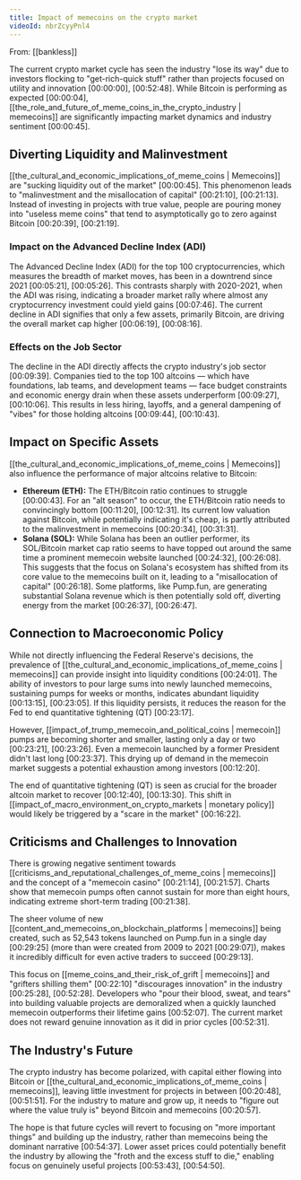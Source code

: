 ```yaml
---
title: Impact of memecoins on the crypto market
videoId: nbrZcyyPnl4
---
```


From: [[bankless]] <br/> 

The current crypto market cycle has seen the industry "lose its way" due to investors flocking to "get-rich-quick stuff" rather than projects focused on utility and innovation <a class="yt-timestamp" data-t="00:00:00">[00:00:00]</a>, <a class="yt-timestamp" data-t="00:52:48">[00:52:48]</a>. While Bitcoin is performing as expected <a class="yt-timestamp" data-t="00:00:04">[00:00:04]</a>, [[the_role_and_future_of_meme_coins_in_the_crypto_industry | memecoins]] are significantly impacting market dynamics and industry sentiment <a class="yt-timestamp" data-t="00:00:45">[00:00:45]</a>.

## Diverting Liquidity and Malinvestment
[[the_cultural_and_economic_implications_of_meme_coins | Memecoins]] are "sucking liquidity out of the market" <a class="yt-timestamp" data-t="00:00:45">[00:00:45]</a>. This phenomenon leads to "malinvestment and the misallocation of capital" <a class="yt-timestamp" data-t="00:21:10">[00:21:10]</a>, <a class="yt-timestamp" data-t="00:21:13">[00:21:13]</a>. Instead of investing in projects with true value, people are pouring money into "useless meme coins" that tend to asymptotically go to zero against Bitcoin <a class="yt-timestamp" data-t="00:20:39">[00:20:39]</a>, <a class="yt-timestamp" data-t="00:21:19">[00:21:19]</a>.

### Impact on the Advanced Decline Index (ADI)
The Advanced Decline Index (ADI) for the top 100 cryptocurrencies, which measures the breadth of market moves, has been in a downtrend since 2021 <a class="yt-timestamp" data-t="00:05:21">[00:05:21]</a>, <a class="yt-timestamp" data-t="00:05:26">[00:05:26]</a>. This contrasts sharply with 2020-2021, when the ADI was rising, indicating a broader market rally where almost any cryptocurrency investment could yield gains <a class="yt-timestamp" data-t="00:07:46">[00:07:46]</a>. The current decline in ADI signifies that only a few assets, primarily Bitcoin, are driving the overall market cap higher <a class="yt-timestamp" data-t="00:06:19">[00:06:19]</a>, <a class="yt-timestamp" data-t="00:08:16">[00:08:16]</a>.

### Effects on the Job Sector
The decline in the ADI directly affects the crypto industry's job sector <a class="yt-timestamp" data-t="00:09:39">[00:09:39]</a>. Companies tied to the top 100 altcoins — which have foundations, lab teams, and development teams — face budget constraints and economic energy drain when these assets underperform <a class="yt-timestamp" data-t="00:09:27">[00:09:27]</a>, <a class="yt-timestamp" data-t="00:10:06">[00:10:06]</a>. This results in less hiring, layoffs, and a general dampening of "vibes" for those holding altcoins <a class="yt-timestamp" data-t="00:09:44">[00:09:44]</a>, <a class="yt-timestamp" data-t="00:10:43">[00:10:43]</a>.

## Impact on Specific Assets
[[the_cultural_and_economic_implications_of_meme_coins | Memecoins]] also influence the performance of major altcoins relative to Bitcoin:

*   **Ethereum (ETH):** The ETH/Bitcoin ratio continues to struggle <a class="yt-timestamp" data-t="00:00:43">[00:00:43]</a>. For an "alt season" to occur, the ETH/Bitcoin ratio needs to convincingly bottom <a class="yt-timestamp" data-t="00:11:20">[00:11:20]</a>, <a class="yt-timestamp" data-t="00:12:31">[00:12:31]</a>. Its current low valuation against Bitcoin, while potentially indicating it's cheap, is partly attributed to the malinvestment in memecoins <a class="yt-timestamp" data-t="00:20:34">[00:20:34]</a>, <a class="yt-timestamp" data-t="00:31:31">[00:31:31]</a>.
*   **Solana (SOL):** While Solana has been an outlier performer, its SOL/Bitcoin market cap ratio seems to have topped out around the same time a prominent memecoin website launched <a class="yt-timestamp" data-t="00:24:32">[00:24:32]</a>, <a class="yt-timestamp" data-t="00:26:08">[00:26:08]</a>. This suggests that the focus on Solana's ecosystem has shifted from its core value to the memecoins built on it, leading to a "misallocation of capital" <a class="yt-timestamp" data-t="00:26:18">[00:26:18]</a>. Some platforms, like Pump.fun, are generating substantial Solana revenue which is then potentially sold off, diverting energy from the market <a class="yt-timestamp" data-t="00:26:37">[00:26:37]</a>, <a class="yt-timestamp" data-t="00:26:47">[00:26:47]</a>.

## Connection to Macroeconomic Policy
While not directly influencing the Federal Reserve's decisions, the prevalence of [[the_cultural_and_economic_implications_of_meme_coins | memecoins]] can provide insight into liquidity conditions <a class="yt-timestamp" data-t="00:24:01">[00:24:01]</a>. The ability of investors to pour large sums into newly launched memecoins, sustaining pumps for weeks or months, indicates abundant liquidity <a class="yt-timestamp" data-t="00:13:15">[00:13:15]</a>, <a class="yt-timestamp" data-t="00:23:05">[00:23:05]</a>. If this liquidity persists, it reduces the reason for the Fed to end quantitative tightening (QT) <a class="yt-timestamp" data-t="00:23:17">[00:23:17]</a>.

However, [[impact_of_trump_memecoin_and_political_coins | memecoin]] pumps are becoming shorter and smaller, lasting only a day or two <a class="yt-timestamp" data-t="00:23:21">[00:23:21]</a>, <a class="yt-timestamp" data-t="00:23:26">[00:23:26]</a>. Even a memecoin launched by a former President didn't last long <a class="yt-timestamp" data-t="00:23:37">[00:23:37]</a>. This drying up of demand in the memecoin market suggests a potential exhaustion among investors <a class="yt-timestamp" data-t="00:12:20">[00:12:20]</a>.

The end of quantitative tightening (QT) is seen as crucial for the broader altcoin market to recover <a class="yt-timestamp" data-t="00:12:40">[00:12:40]</a>, <a class="yt-timestamp" data-t="00:13:30">[00:13:30]</a>. This shift in [[impact_of_macro_environment_on_crypto_markets | monetary policy]] would likely be triggered by a "scare in the market" <a class="yt-timestamp" data-t="00:16:22">[00:16:22]</a>.

## Criticisms and Challenges to Innovation
There is growing negative sentiment towards [[criticisms_and_reputational_challenges_of_meme_coins | memecoins]] and the concept of a "memecoin casino" <a class="yt-timestamp" data-t="00:21:14">[00:21:14]</a>, <a class="yt-timestamp" data-t="00:21:57">[00:21:57]</a>. Charts show that memecoin pumps often cannot sustain for more than eight hours, indicating extreme short-term trading <a class="yt-timestamp" data-t="00:21:38">[00:21:38]</a>.

The sheer volume of new [[content_and_memecoins_on_blockchain_platforms | memecoins]] being created, such as 52,543 tokens launched on Pump.fun in a single day <a class="yt-timestamp" data-t="00:29:25">[00:29:25]</a> (more than were created from 2009 to 2021 <a class="yt-timestamp" data-t="00:29:07">[00:29:07]</a>), makes it incredibly difficult for even active traders to succeed <a class="yt-timestamp" data-t="00:29:13">[00:29:13]</a>.

This focus on [[meme_coins_and_their_risk_of_grift | memecoins]] and "grifters shilling them" <a class="yt-timestamp" data-t="00:22:10">[00:22:10]</a> "discourages innovation" in the industry <a class="yt-timestamp" data-t="00:25:28">[00:25:28]</a>, <a class="yt-timestamp" data-t="00:52:28">[00:52:28]</a>. Developers who "pour their blood, sweat, and tears" into building valuable projects are demoralized when a quickly launched memecoin outperforms their lifetime gains <a class="yt-timestamp" data-t="00:52:07">[00:52:07]</a>. The current market does not reward genuine innovation as it did in prior cycles <a class="yt-timestamp" data-t="00:52:31">[00:52:31]</a>.

## The Industry's Future
The crypto industry has become polarized, with capital either flowing into Bitcoin or [[the_cultural_and_economic_implications_of_meme_coins | memecoins]], leaving little investment for projects in between <a class="yt-timestamp" data-t="00:20:48">[00:20:48]</a>, <a class="yt-timestamp" data-t="00:51:51">[00:51:51]</a>. For the industry to mature and grow up, it needs to "figure out where the value truly is" beyond Bitcoin and memecoins <a class="yt-timestamp" data-t="00:20:57">[00:20:57]</a>.

The hope is that future cycles will revert to focusing on "more important things" and building up the industry, rather than memecoins being the dominant narrative <a class="yt-timestamp" data-t="00:54:37">[00:54:37]</a>. Lower asset prices could potentially benefit the industry by allowing the "froth and the excess stuff to die," enabling focus on genuinely useful projects <a class="yt-timestamp" data-t="00:53:43">[00:53:43]</a>, <a class="yt-timestamp" data-t="00:54:50">[00:54:50]</a>.